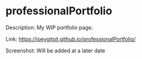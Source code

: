 # professionalPortfolio

Description: My WIP portfolio page.

Link: https://joeygitsit.github.io/professionalPortfolio/

Screenshot: Will be added at a later date